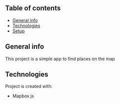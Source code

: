 ## Table of contents
* [General info](#general-info)
* [Technologies](#technologies)
* [Setup](#setup)

## General info
This project is a simple app to find places on the map
	
## Technologies
Project is created with:
* Mapbox js
